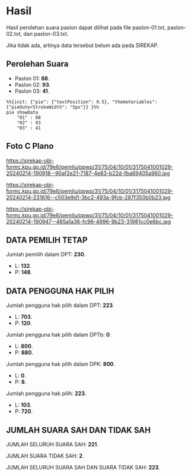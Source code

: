 # Hasil

Hasil perolehan suara paslon dapat dilihat pada file paslon-01.txt, paslon-02.txt, dan paslon-03.txt.

Jika tidak ada, artinya data tersebut belum ada pada SIREKAP.

## Perolehan Suara

 * Paslon 01: **88**.
 * Paslon 02: **93**.
 * Paslon 03: **41**.

```mermaid
%%{init: {"pie": {"textPosition": 0.5}, "themeVariables": {"pieOuterStrokeWidth": "5px"}} }%%
pie showData
    "01" : 88
    "02" : 93
    "03" : 41
```
## Foto C Plano

https://sirekap-obj-formc.kpu.go.id/79e6/pemilu/ppwp/31/75/04/10/01/3175041001029-20240214-190918--90af2e21-7187-4e83-b22d-fba69405a960.jpg

https://sirekap-obj-formc.kpu.go.id/79e6/pemilu/ppwp/31/75/04/10/01/3175041001029-20240214-231616--c503e9d1-3bc2-493a-9fcb-287f350b0b23.jpg

https://sirekap-obj-formc.kpu.go.id/79e6/pemilu/ppwp/31/75/04/10/01/3175041001029-20240214-190947--465a1a36-fc96-4996-9b23-31981cc0e6bc.jpg

## DATA PEMILIH TETAP

Jumlah pemilih dalam DPT: **230**.
 * L: **132**.
 * P: **148**.

## DATA PENGGUNA HAK PILIH

Jumlah pengguna hak pilih dalam DPT: **223**.
 * L: **703**.
 * P: **120**.

Jumlah pengguna hak pilih dalam DPTb: **0**.
 * L: **800**.
 * P: **880**.

Jumlah pengguna hak pilih dalam DPK: **800**.
 * L: **0**.
 * P: **8**.

Jumlah pengguna hak pilih: **223**.
 * L: **103**.
 * P: **720**.

## JUMLAH SUARA SAH DAN TIDAK SAH

JUMLAH SELURUH SUARA SAH: **221**.

JUMLAH SUARA TIDAK SAH: **2**.

JUMLAH SELURUH SUARA SAH DAN SUARA TIDAK SAH: **223**.
